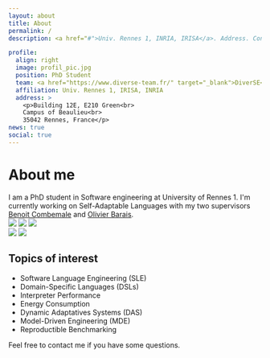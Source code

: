 ```yaml
---
layout: about
title: About
permalink: /
description: <a href="#">Univ. Rennes 1, INRIA, IRISA</a>. Address. Contacts. Moto. Etc.

profile:
  align: right
  image: profil_pic.jpg
  position: PhD Student
  team: <a href="https://www.diverse-team.fr/" target="_blank">DiverSE</a>
  affiliation: Univ. Rennes 1, IRISA, INRIA
  address: >
    <p>Building 12E, E210 Green<br>
    Campus of Beaulieu<br>
    35042 Rennes, France</p>
news: true
social: true
---
```


# About me
<div class="justify">
I am a PhD student in Software engineering at University of Rennes 1. I'm currently working on Self-Adaptable Languages with my two supervisors <a href="https://people.irisa.fr/Benoit.Combemale/" target="_blank">Benoit Combemale</a> and <a href="https://olivier.barais.fr/" target="_blank">Olivier Barais</a>.
</div>

<div id="affiliation-img">
  <div class="center">
    <img id="diverse" src="{{ 'diverse-small.svg' | prepend: '/assets/img/' | relative_url }}">
    <img id="irisa"   src="{{ 'irisa.png'         | prepend: '/assets/img/' | relative_url }}">
    <img id="inria"   src="{{ 'inria.png'         | prepend: '/assets/img/' | relative_url }}">
    
  </div>
  <div class="center">
    <img id="ur1"     src="{{ 'ur1.png'           | prepend: '/assets/img/' | relative_url }}">
    <img id="esir"    src="{{ 'esir.png'          | prepend: '/assets/img/' | relative_url }}">
  </div>
</div>


## Topics of interest
 - Software Language Engineering (SLE)
 - Domain-Specific Languages (DSLs)
 - Interpreter Performance
 - Energy Consumption
 - Dynamic Adaptatives Systems (DAS)
 - Model-Driven Engineering (MDE)
 - Reproductible Benchmarking

Feel free to contact me if you have some questions.
